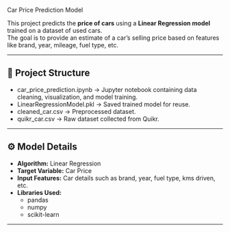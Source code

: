 Car Price Prediction Model

This project predicts the **price of cars** using a **Linear Regression model** trained on a dataset of used cars.  
The goal is to provide an estimate of a car’s selling price based on features like brand, year, mileage, fuel type, etc.

---

## 📂 Project Structure
- car_price_prediction.ipynb → Jupyter notebook containing data cleaning, visualization, and model training.
- LinearRegressionModel.pkl → Saved trained model for reuse.
- cleaned_car.csv → Preprocessed dataset.
- quikr_car.csv → Raw dataset collected from Quikr.

---

## ⚙️ Model Details
- **Algorithm:** Linear Regression  
- **Target Variable:** Car Price  
- **Input Features:** Car details such as brand, year, fuel type, kms driven, etc.  
- **Libraries Used:**  
  - pandas  
  - numpy  
  - scikit-learn  

---
